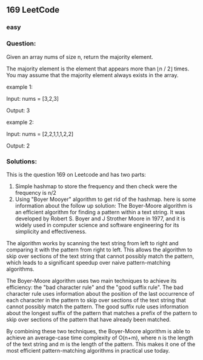 ## 169 LeetCode
### easy
### Question:
Given an array nums of size n, return the majority element.

The majority element is the element that appears more than ⌊n / 2⌋ times. You may assume that the majority element always exists in the array.

example 1: 

Input: nums = [3,2,3]

Output: 3

example 2: 

Input: nums = [2,2,1,1,1,2,2]

Output: 2

### Solutions: 
This is the question 169 on Leetcode and has two parts:


1) Simple hashmap to store the frequency and then check were the frequency is n/2
2) Using "Boyer Mooyer" algorithm to get rid of the hashmap. here is some information about the follow up solution:
The Boyer-Moore algorithm is an efficient algorithm for finding a pattern within a text string. It was developed by Robert S. Boyer and J Strother Moore in 1977, and it is widely used in computer science and software engineering for its simplicity and effectiveness.

The algorithm works by scanning the text string from left to right and comparing it with the pattern from right to left. This allows the algorithm to skip over sections of the text string that cannot possibly match the pattern, which leads to a significant speedup over naive pattern-matching algorithms.

The Boyer-Moore algorithm uses two main techniques to achieve its efficiency: the "bad character rule" and the "good suffix rule". The bad character rule uses information about the position of the last occurrence of each character in the pattern to skip over sections of the text string that cannot possibly match the pattern. The good suffix rule uses information about the longest suffix of the pattern that matches a prefix of the pattern to skip over sections of the pattern that have already been matched.

By combining these two techniques, the Boyer-Moore algorithm is able to achieve an average-case time complexity of O(n+m), where n is the length of the text string and m is the length of the pattern. This makes it one of the most efficient pattern-matching algorithms in practical use today.
